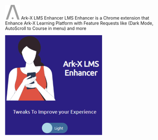 ![image](https://raw.githubusercontent.com/shadowofleaf96/Ark-X-LMS-Enhancer/23e0a1835ea67fcf66cf51eeb0db2dd784aa6cae/images/icon48.png) Ark-X LMS Enhancer
LMS Enhancer is a Chrome extension that Enhance Ark-X Learning Platform with Feature Requests like (Dark Mode, AutoScroll to Course in menu) and more

<img width="316" alt="Screen Shot 2023-06-13 at 7 44 03 PM" src="https://github.com/shadowofleaf96/Ark-X-LMS-Enhancer/blob/dev/Extension%20showcase.png?raw=true">
